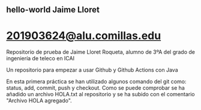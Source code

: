 ## hello-world Jaime Lloret
# 201903624@alu.comillas.edu

Repositorio de prueba de Jaime Lloret Roqueta, alumno de 3ºA del grado de ingeniería de teleco en ICAI

Un repositorio para empezar a usar Github y Github Actions con Java

En esta primera práctica se han utilizado algunos comando del git como: status, add, commit, push y checkout.
Como se puede comprobar se ha añadido un archivo HOLA.txt al repositorio y se ha subido con el comentario "Archivo HOLA agregado".

